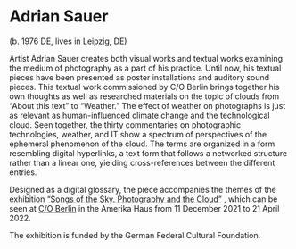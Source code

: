 # Adrian Sauer

(b. 1976 DE, lives in Leipzig, DE)

Artist Adrian Sauer creates both visual works and textual works examining the medium of photography as a part of his practice. Until now, his textual pieces have been presented as poster installations and auditory sound pieces. This textual work commissioned by C/O Berlin brings together his own thoughts as well as researched materials on the topic of clouds from “About this text” to “Weather.” The effect of weather on photographs is just as relevant as human-influenced climate change and the technological cloud. Seen together, the thirty commentaries on photographic technologies, weather, and IT show a spectrum of perspectives of the ephemeral phenomenon of the cloud. The terms are organized in a form resembling digital hyperlinks, a text form that follows a networked structure rather than a linear one, yielding cross-references between the different entries.

Designed as a digital glossary, the piece accompanies the themes of the exhibition [<u>“Songs of the Sky. Photography and the Cloud”</u>](https://co-berlin.org/en/program/exhibitions/songs-sky) , which can be seen at [<u>C/O Berlin</u>](https://co-berlin.org/en) in the Amerika Haus from 11 December 2021 to 21 April 2022.

The exhibition is funded by the German Federal Cultural Foundation. 